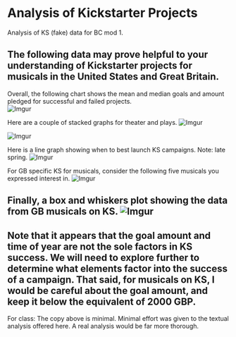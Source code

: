 # Analysis of Kickstarter Projects
Analysis of KS (fake) data for BC mod 1. 

The following data may prove helpful to your understanding of Kickstarter projects for musicals in the United States and Great Britain.  
---
Overall, the following chart shows the mean and median goals and amount pledged for successful and failed projects.  
![Imgur](https://i.imgur.com/22hB2kp.png)

Here are a couple of stacked graphs for theater and plays.
![Imgur](https://i.imgur.com/8pXnMYH.png)

![Imgur](https://i.imgur.com/JeIPDXY.png)

Here is a line graph showing when to best launch KS campaigns. Note: late spring.
![Imgur](https://i.imgur.com/qYutFqY.png)

For GB specific KS for musicals, consider the following five musicals you expressed interest in.
![Imgur](https://i.imgur.com/hmQ161R.png)

Finally, a box and whiskers plot showing the data from GB musicals on KS.
![Imgur](https://i.imgur.com/8jNw8RU.png)
---
Note that it appears that the goal amount and time of year are not the sole factors in KS success. We will need to explore further to determine what elements factor into the success of a campaign. That said, for musicals on KS, I would be careful about the goal amount, and keep it below the equivalent of 2000 GBP.
---
For class: The copy above is minimal. Minimal effort was given to the textual analysis offered here. A real analysis would be far more thorough.
